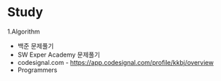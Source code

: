 # Study

1.Algorithm
  - 백준 문제풀기
  - SW Exper Academy 문제풀기
  - codesignal.com  - https://app.codesignal.com/profile/kkbj/overview
  - Programmers
